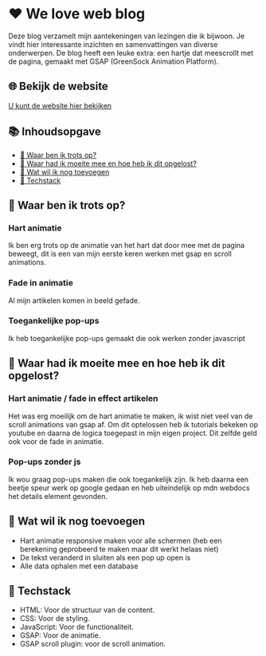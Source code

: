# ❤️ We love web blog 
Deze blog verzamelt mijn aantekeningen van lezingen die ik bijwoon. Je vindt hier interessante inzichten en samenvattingen van diverse onderwerpen. De blog heeft een leuke extra: een hartje dat meescrollt met de pagina, gemaakt met GSAP (GreenSock Animation Platform).

## 🌐 Bekijk de website
<a href="https://we-love-web-blog.onrender.com/">U kunt de website hier bekijken</a>

## 📚 Inhoudsopgave
* [🌟 Waar ben ik trots op?](#-waar-ben-ik-trots-op)
* [🤔 Waar had ik moeite mee en hoe heb ik dit opgelost?](#-waar-had-ik-moeite-mee-en-hoe-heb-ik-dit-opgelost)
* [🎯 Wat wil ik nog toevoegen](#-wat-wil-ik-nog-toevoegen)
* [📡 Techstack](#-techstack)

## 🌟 Waar ben ik trots op?
### Hart animatie
Ik ben erg trots op de animatie van het hart dat door mee met de pagina beweegt, dit is een van mijn eerste keren werken met gsap en scroll animations.

### Fade in animatie
Al mijn artikelen komen in beeld gefade. 

### Toegankelijke pop-ups
Ik heb toegankelijke pop-ups gemaakt die ook werken zonder javascript

## 🤔 Waar had ik moeite mee en hoe heb ik dit opgelost?

### Hart animatie / fade in effect artikelen
Het was erg moeilijk om de hart animatie te maken, ik wist niet veel van de scroll animations van gsap af. Om dit optelossen heb ik tutorials bekeken op youtube en daarna de logica toegepast in mijn eigen project. Dit zelfde geld ook voor de fade in animatie.

### Pop-ups zonder js
Ik wou graag pop-ups maken die ook toegankelijk zijn. Ik heb daarna een beetje speur werk op google gedaan en heb uiteindelijk op mdn webdocs het details element gevonden.

## 🎯 Wat wil ik nog toevoegen
- Hart animatie responsive maken voor alle schermen (heb een berekening geprobeerd te maken maar dit werkt helaas niet)
- De tekst veranderd in sluiten als een pop up open is
- Alle data ophalen met een database

## 📡 Techstack
- HTML: Voor de structuur van de content.
- CSS: Voor de styling.
- JavaScript: Voor de functionaliteit.
- GSAP: Voor de animatie.
- GSAP scroll plugin: voor de scroll animation.
        
